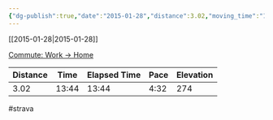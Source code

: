 ```yaml
---
{"dg-publish":true,"date":"2015-01-28","distance":3.02,"moving_time":"13:44","elapsed_time":"13:44","pace":"4:32","total_elevation_gain":274,"url":"https://www.strava.com/activities/255526535","permalink":"/01-personal/strava/2015-01-28-commute-work-home/","dgPassFrontmatter":true}
---
```



[[2015-01-28\|2015-01-28]]

[Commute: Work -> Home](https://www.strava.com/activities/255526535)

| Distance | Time  | Elapsed Time | Pace | Elevation |
| -------- | ----- | ------------ | ---- | --------- |
| 3.02     | 13:44 | 13:44        | 4:32 | 274       |




#strava

